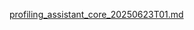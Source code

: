 [profiling_assistant_core_20250623T01.md](https://github.com/user-attachments/files/20855281/profiling_assistant_core_20250623T01.md)
